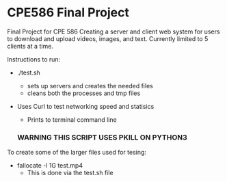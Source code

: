 # CPE586 Final Project
Final Project for CPE 586
Creating a server and client web system for users to download and upload videos, images, and text. Currently limited to 5 clients at a time.

Instructions to run:
  - ./test.sh
    - sets up servers and creates the needed files 
    - cleans both the processes and tmp files
  - Uses Curl to test networking speed and statisics 
    - Prints to terminal command line

    ### WARNING THIS SCRIPT USES PKILL ON PYTHON3 ###

To create some of the larger files used for tesing:
  - fallocate -l 1G test.mp4
    - This is done via the test.sh file
